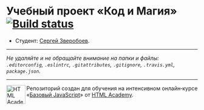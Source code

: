 # Учебный проект «Код и Магия» [![Build status][travis-image]][travis-url]

* Студент: [Сергей Зверобоев](https://up.htmlacademy.ru/javascript/10/user/307159).

---

_Не удаляйте и не обращайте внимание на папки и файлы:_<br>
_`.editorconfig`, `.eslintrc`, `.gitattributes`, `.gitignore`, `.travis.yml`, `package.json`._

---

<a href="https://htmlacademy.ru/intensive/javascript"><img align="left" width="50" height="50" title="HTML Academy" src="https://up.htmlacademy.ru/static/img/intensive/javascript/logo-for-github.svg"></a>

Репозиторий создан для обучения на интенсивном онлайн‑курсе «[Базовый JavaScript](https://htmlacademy.ru/intensive/javascript)» от [HTML Academy](https://htmlacademy.ru).

[travis-image]: https://travis-ci.org/htmlacademy-javascript/307159-code-and-magick.svg?branch=master
[travis-url]: https://travis-ci.org/htmlacademy-javascript/307159-code-and-magick
